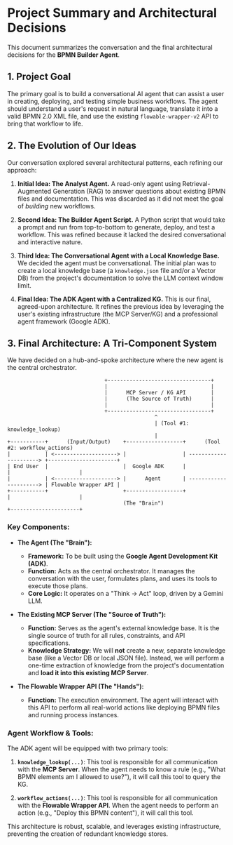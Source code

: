 # Project Summary and Architectural Decisions

This document summarizes the conversation and the final architectural decisions for the **BPMN Builder Agent**.

## 1. Project Goal
The primary goal is to build a conversational AI agent that can assist a user in creating, deploying, and testing simple business workflows. The agent should understand a user's request in natural language, translate it into a valid BPMN 2.0 XML file, and use the existing `flowable-wrapper-v2` API to bring that workflow to life.

## 2. The Evolution of Our Ideas
Our conversation explored several architectural patterns, each refining our approach:

1.  **Initial Idea: The Analyst Agent.** A read-only agent using Retrieval-Augmented Generation (RAG) to answer questions about existing BPMN files and documentation. This was discarded as it did not meet the goal of *building* new workflows.

2.  **Second Idea: The Builder Agent Script.** A Python script that would take a prompt and run from top-to-bottom to generate, deploy, and test a workflow. This was refined because it lacked the desired conversational and interactive nature.

3.  **Third Idea: The Conversational Agent with a Local Knowledge Base.** We decided the agent must be conversational. The initial plan was to create a local knowledge base (a `knowledge.json` file and/or a Vector DB) from the project's documentation to solve the LLM context window limit.

4.  **Final Idea: The ADK Agent with a Centralized KG.** This is our final, agreed-upon architecture. It refines the previous idea by leveraging the user's existing infrastructure (the MCP Server/KG) and a professional agent framework (Google ADK).

## 3. Final Architecture: A Tri-Component System
We have decided on a hub-and-spoke architecture where the new agent is the central orchestrator.

```
                               +---------------------------------+
                               |                                 |
                               |      MCP Server / KG API        |
                               |      (The Source of Truth)      |
                               |                                 |
                               +---------------------------------+
                                               ^
                                               | (Tool #1: knowledge_lookup)
                                               |
+-----------+      (Input/Output)    +------------------+      (Tool #2: workflow_actions)
|           | <--------------------> |                  | ----------------------> +----------------------+
| End User  |                        |  Google ADK      |                         |                      |
|           | <--------------------> |      Agent       | ----------------------> | Flowable Wrapper API |
+-----------+                        +------------------+                         |                      |
                                     (The "Brain")                                +----------------------+
```

### Key Components:

*   **The Agent (The "Brain"):**
    *   **Framework:** To be built using the **Google Agent Development Kit (ADK)**.
    *   **Function:** Acts as the central orchestrator. It manages the conversation with the user, formulates plans, and uses its tools to execute those plans.
    *   **Core Logic:** It operates on a "Think -> Act" loop, driven by a Gemini LLM.

*   **The Existing MCP Server (The "Source of Truth"):**
    *   **Function:** Serves as the agent's external knowledge base. It is the single source of truth for all rules, constraints, and API specifications.
    *   **Knowledge Strategy:** We will **not** create a new, separate knowledge base (like a Vector DB or local JSON file). Instead, we will perform a one-time extraction of knowledge from the project's documentation and **load it into this existing MCP Server**.

*   **The Flowable Wrapper API (The "Hands"):**
    *   **Function:** The execution environment. The agent will interact with this API to perform all real-world actions like deploying BPMN files and running process instances.

### Agent Workflow & Tools:

The ADK agent will be equipped with two primary tools:

1.  **`knowledge_lookup(...)`**: This tool is responsible for all communication with the **MCP Server**. When the agent needs to know a rule (e.g., "What BPMN elements am I allowed to use?"), it will call this tool to query the KG.

2.  **`workflow_actions(...)`**: This tool is responsible for all communication with the **Flowable Wrapper API**. When the agent needs to perform an action (e.g., "Deploy this BPMN content"), it will call this tool.

This architecture is robust, scalable, and leverages existing infrastructure, preventing the creation of redundant knowledge stores.
